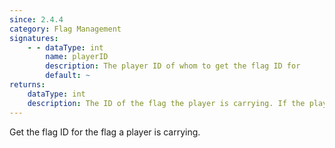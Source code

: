 ```yaml
---
since: 2.4.4
category: Flag Management
signatures:
    - - dataType: int
        name: playerID
        description: The player ID of whom to get the flag ID for
        default: ~
returns:
    dataType: int
    description: The ID of the flag the player is carrying. If the player does not exist or is not carrying a flag, it will return `-1`.
---
```


Get the flag ID for the flag a player is carrying.
